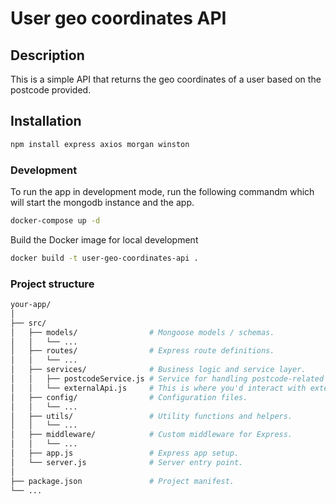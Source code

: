 # User geo coordinates API

## Description

This is a simple API that returns the geo coordinates of a user based on the postcode provided.

## Installation

```bash
npm install express axios morgan winston
```

### Development

To run the app in development mode, run the following commandm which will start the mongodb instance and the app.

```bash
docker-compose up -d
```
Build the Docker image for local development
    
```bash
docker build -t user-geo-coordinates-api .
```

### Project structure

```bash
your-app/
│
├── src/
│   ├── models/                # Mongoose models / schemas.
│   │   └── ...
│   ├── routes/                # Express route definitions.
│   │   └── ...
│   ├── services/              # Business logic and service layer.
│   │   ├── postcodeService.js # Service for handling postcode-related operations.
│   │   └── externalApi.js     # This is where you'd interact with external APIs.
│   ├── config/                # Configuration files.
│   │   └── ...
│   ├── utils/                 # Utility functions and helpers.
│   │   └── ...
│   ├── middleware/            # Custom middleware for Express.
│   │   └── ...
│   ├── app.js                 # Express app setup.
│   └── server.js              # Server entry point.
│
├── package.json               # Project manifest.
└── ...
```
